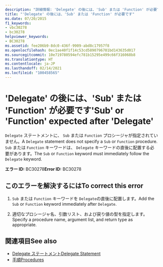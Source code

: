 ```yaml
---
description: "詳細情報: 'Delegate' の後には、'Sub' または 'Function' が必要です"
title: "'Delegate' の後には、'Sub' または 'Function' が必要です"
ms.date: 07/20/2015
f1_keywords:
- vbc30278
- bc30278
helpviewer_keywords:
- BC30278
ms.assetid: fee206b9-8dc0-436f-9909-abd8c17957f8
ms.openlocfilehash: 0ec1ae40f1f14c53cd5890796701bd143635d017
ms.sourcegitcommit: 10e719780594efc781b15295e499c66f316068b8
ms.translationtype: HT
ms.contentlocale: ja-JP
ms.lasthandoff: 02/14/2021
ms.locfileid: "100458565"
---
```

# <a name="sub-or-function-expected-after-delegate"></a><span data-ttu-id="2ac22-103">'Delegate' の後には、'Sub' または 'Function' が必要です</span><span class="sxs-lookup"><span data-stu-id="2ac22-103">'Sub' or 'Function' expected after 'Delegate'</span></span>

<span data-ttu-id="2ac22-104">`Delegate` ステートメントに、 `Sub` または `Function` プロシージャが指定されていません。</span><span class="sxs-lookup"><span data-stu-id="2ac22-104">A `Delegate` statement does not specify a `Sub` or `Function` procedure.</span></span> <span data-ttu-id="2ac22-105">`Sub` または `Function` キーワードは、 `Delegate` キーワードの直後に配置する必要があります。</span><span class="sxs-lookup"><span data-stu-id="2ac22-105">The `Sub` or `Function` keyword must immediately follow the `Delegate` keyword.</span></span>  
  
 <span data-ttu-id="2ac22-106">**エラー ID:** BC30278</span><span class="sxs-lookup"><span data-stu-id="2ac22-106">**Error ID:** BC30278</span></span>  
  
## <a name="to-correct-this-error"></a><span data-ttu-id="2ac22-107">このエラーを解決するには</span><span class="sxs-lookup"><span data-stu-id="2ac22-107">To correct this error</span></span>  
  
1. <span data-ttu-id="2ac22-108">`Sub` または `Function` キーワードを `Delegate`の直後に配置します。</span><span class="sxs-lookup"><span data-stu-id="2ac22-108">Add the `Sub` or `Function` keyword immediately after `Delegate`.</span></span>  
  
2. <span data-ttu-id="2ac22-109">適切なプロシージャ名、引数リスト、および戻り値の型を指定します。</span><span class="sxs-lookup"><span data-stu-id="2ac22-109">Specify a procedure name, argument list, and return type as appropriate.</span></span>  
  
## <a name="see-also"></a><span data-ttu-id="2ac22-110">関連項目</span><span class="sxs-lookup"><span data-stu-id="2ac22-110">See also</span></span>

- [<span data-ttu-id="2ac22-111">Delegate ステートメント</span><span class="sxs-lookup"><span data-stu-id="2ac22-111">Delegate Statement</span></span>](../language-reference/statements/delegate-statement.md)
- [<span data-ttu-id="2ac22-112">手順</span><span class="sxs-lookup"><span data-stu-id="2ac22-112">Procedures</span></span>](../programming-guide/language-features/procedures/index.md)
